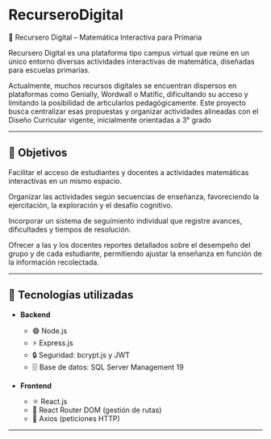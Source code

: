 # RecurseroDigital
📘 Recursero Digital – Matemática Interactiva para Primaria

Recursero Digital es una plataforma tipo campus virtual que reúne en un único entorno diversas actividades interactivas de matemática, diseñadas para escuelas primarias.

Actualmente, muchos recursos digitales se encuentran dispersos en plataformas como Genially, Wordwall o Matific, dificultando su acceso y limitando la posibilidad de articularlos pedagógicamente. Este proyecto busca centralizar esas propuestas y organizar actividades alineadas con el Diseño Curricular vigente, inicialmente orientadas a 3° grado

---
## 🎯 Objetivos

Facilitar el acceso de estudiantes y docentes a actividades matemáticas interactivas en un mismo espacio.

Organizar las actividades según secuencias de enseñanza, favoreciendo la ejercitación, la exploración y el desafío cognitivo.

Incorporar un sistema de seguimiento individual que registre avances, dificultades y tiempos de resolución.

Ofrecer a las y los docentes reportes detallados sobre el desempeño del grupo y de cada estudiante, permitiendo ajustar la enseñanza en función de la información recolectada.

---
## 🚀 Tecnologías utilizadas

- **Backend**
  - 🟢 Node.js  
  - ⚡ Express.js  
  - 🔒 Seguridad: bcrypt.js y JWT  
  - 🗄️ Base de datos: SQL Server Management 19  

- **Frontend**
  - ⚛️ React.js  
  - 🧭 React Router DOM (gestión de rutas)  
  - 🔗 Axios (peticiones HTTP)  


---
